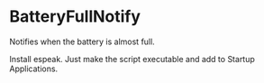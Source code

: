# BatteryFullNotify

Notifies when the battery is almost full.

Install espeak.
Just make the script executable and add to Startup Applications.
